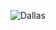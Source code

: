 ![Dallas](https://www.omnihotels.com/-/media/images/hotels/daldtn/destinations/localattractions/reunion-tower.jpg?h=660&la=en&w=1170)
